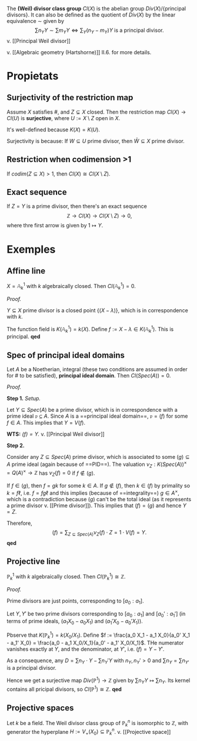 The **(Weil) divisor class group** $Cl(X)$ is the abelian group $Div(X)/\{\textrm{principal\ divisors}\}$. It can also be defined as the quotient of $Div(X)$ by the linear equivalence $\sim$ given by $$\sum n_Y Y \sim \sum m_Y Y \iff \sum_Y (n_Y-m_Y)Y \mbox{ is a principal divisor.}$$
v. [[Principal Weil divisor]]

v. [[Algebraic geometry (Hartshorne)]] II.6. for more details.

# Propietats

## Surjectivity of the restriction map

Assume $X$ satisfies #, and $Z \subsetneq X$ closed. Then the restriction map $Cl(X) \to Cl(U)$ is **surjective**, where $U := X \setminus Z$ open in $X$.

It's well-defined because $K(X) = K(U)$.

Surjectivity is because: If $W \subseteq U$ prime divisor, then $\bar W \subseteq X$ prime divisor.

## Restriction when codimension >1

If $codim(Z \subseteq X) > 1$, then $Cl(X) \cong Cl(X \setminus Z)$.

## Exact sequence

If $Z = Y$ is a prime divisor, then there's an exact sequence$$\mathbb{Z} \to Cl(X) \to Cl(X \setminus Z) \to 0,$$where thre first arrow is given by $1 \mapsto Y$.

# Exemples

## Affine line

$X = \mathbb{A}^1_k$ with $k$ algebraically closed. Then $Cl(\mathbb{A}^1_k) = 0$.

*Proof.*

$Y \subseteq X$ prime divisor is a closed point $\{(X-\lambda)\}$, which is in correspondence with $k$.

The function field is $K(\mathbb{A}^1_k) = k(X)$. Define $f := X - \lambda \in K(\mathbb{A}^1_k)$. This is principal. **qed**

## Spec of principal ideal domains

Let $A$ be a Noetherian, integral (these two conditions are assumed in order for # to be satisfied), **principal ideal domain**. Then $Cl(Spec(A)) = 0$.

*Proof.*

**Step 1.** *Setup.*

Let $Y \subseteq Spec(A)$ be a prime divisor, which is in correspondence with a prime ideal $\mathfrak{p} \subseteq A$. Since $A$ is a ==principal ideal domain==, $\mathfrak{p} = (f)$ for some $f \in A$. This implies that $Y = V(f)$.

**WTS:** *$(f) = Y$.* v. [[Principal Weil divisor]]

**Step 2.**

Consider any $Z \subseteq Spec(A)$ prime divisor, which is associated to some $(g) \subseteq A$ prime ideal (again because of ==PID==). The valuation $\nu_Z: K(Spec(A))^\times = Q(A)^\times \to \mathbb{Z}$ has $\nu_Z(f) = 0$ if $f \notin (g)$.

If $f \in (g)$, then $f = gk$ for some $k \in A$. If $g \notin (f)$, then $k \in (f)$ by primality so $k = f\ell$, i.e. $f = fg\ell$ and this implies (because of ==integrality==) $g \in A^\times$, which is a contradiction because $(g)$ can't be the total ideal (as it represents a prime divisor v. [[Prime divisor]]). This implies that $(f) = (g)$ and hence $Y = Z$.

Therefore,$$(f) = \sum_{Z \subseteq Spec(A)} \nu_Z(f) \cdot Z = 1 \cdot V(f) = Y.$$
**qed**

## Projective line

$\mathbb{P}^1_k$ with $k$ algebraically closed. Then $Cl(\mathbb{P}^1_k) \cong \mathbb{Z}$.

*Proof.*

Prime divisors are just points, corresponding to $[a_0:a_1]$.

Let $Y, Y'$ be two prime divisors corresponding to $[a_0:a_1]$ and $[a_0':a_1']$ (in terms of prime ideals, $(a_1 X_0 - a_0 X_1)$ and $(a_1' X_0 - a_0' X_1)$).

Pbserve that $K(\mathbb{P}^1_k) = k(X_0/X_1)$. Define $f := \frac{a_0 X_1 - a_1 X_0}{a_0' X_1 - a_1' X_0} = \frac{a_0 - a_1 X_0/X_1}{a_0' - a_1' X_0/X_1}$. THe numerator vanishes exactly at $Y$, and the denominator, at $Y'$, i.e. $(f) = Y-Y'$.

As a consequence, any $D = \sum n_Y \cdot Y - \sum n_Y' Y$ with $n_Y, n_Y' > 0$ and $\sum n_Y  = \sum n_{Y'}$ is a principal divisor.

Hence we get a surjective map $Div(\mathbb{P}^1) \to \mathbb{Z}$ given by $\sum n_Y Y \mapsto \sum n_Y$. Its kernel contains all pricipal divisors, so $Cl(\mathbb{P}^1) \cong \mathbb{Z}$. **qed**

## Projective spaces

Let $k$ be a field. The Weil divisor class group of $\mathbb{P}^n_k$ is isomorphic to $\mathbb{Z}$, with generator the hyperplane $H := V_+(X_0) \subseteq \mathbb{P}^n_k$. v. [[Projective space]]